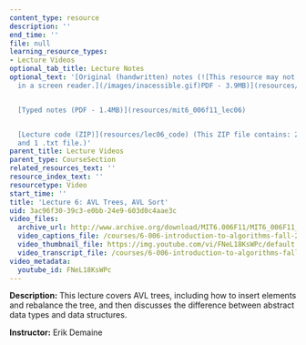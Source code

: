```yaml
---
content_type: resource
description: ''
end_time: ''
file: null
learning_resource_types:
- Lecture Videos
optional_tab_title: Lecture Notes
optional_text: '[Original (handwritten) notes (![This resource may not render correctly
  in a screen reader.](/images/inacessible.gif)PDF - 3.9MB)](resources/mit6_006f11_lec06_orig)


  [Typed notes (PDF - 1.4MB)](resources/mit6_006f11_lec06)


  [Lecture code (ZIP)](resources/lec06_code) (This ZIP file contains: 2 .py files
  and 1 .txt file.)'
parent_title: Lecture Videos
parent_type: CourseSection
related_resources_text: ''
resource_index_text: ''
resourcetype: Video
start_time: ''
title: 'Lecture 6: AVL Trees, AVL Sort'
uid: 3ac96f30-39c3-e0bb-24e9-603d0c4aae3c
video_files:
  archive_url: http://www.archive.org/download/MIT6.006F11/MIT6_006F11_lec06_300k.mp4
  video_captions_file: /courses/6-006-introduction-to-algorithms-fall-2011/a16dd75fd6d853fd87f3e0fdf1573339_FNeL18KsWPc.vtt
  video_thumbnail_file: https://img.youtube.com/vi/FNeL18KsWPc/default.jpg
  video_transcript_file: /courses/6-006-introduction-to-algorithms-fall-2011/c1bb118f7b07d4e7cd684505708d3808_FNeL18KsWPc.pdf
video_metadata:
  youtube_id: FNeL18KsWPc
---
```


**Description:** This lecture covers AVL trees, including how to insert elements and rebalance the tree, and then discusses the difference between abstract data types and data structures.

**Instructor:** Erik Demaine